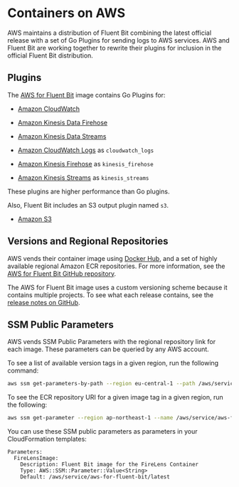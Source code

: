 # Containers on AWS

AWS maintains a distribution of Fluent Bit combining the latest official release with
a set of Go Plugins for sending logs to AWS services. AWS and Fluent Bit are working
together to rewrite their plugins for inclusion in the official Fluent Bit
distribution.

## Plugins

The [AWS for Fluent Bit](https://github.com/aws/aws-for-fluent-bit) image contains Go
Plugins for:

- [Amazon CloudWatch](https://docs.fluentbit.io/manual/pipeline/outputs/cloudwatch)
- [Amazon Kinesis Data Firehose](https://docs.fluentbit.io/manual/pipeline/outputs/firehose)
- [Amazon Kinesis Data Streams](https://docs.fluentbit.io/manual/pipeline/outputs/kinesis)

- [Amazon CloudWatch Logs](https://github.com/aws/amazon-cloudwatch-logs-for-fluent-bit) as `cloudwatch_logs`
- [Amazon Kinesis
  Firehose](https://github.com/aws/amazon-kinesis-firehose-for-fluent-bit) as `kinesis_firehose`
- [Amazon Kinesis
  Streams](https://github.com/aws/amazon-kinesis-streams-for-fluent-bit) as `kinesis_streams`

These plugins are higher performance than Go plugins.

Also, Fluent Bit includes an S3 output plugin named `s3`.

- [Amazon S3](https://docs.fluentbit.io/manual/pipeline/outputs/s3)

## Versions and Regional Repositories

AWS vends their container image using
[Docker Hub](https://hub.docker.com/r/amazon/aws-for-fluent-bit), and a set of highly
available regional Amazon ECR repositories. For more information, see the
[AWS for Fluent Bit GitHub repository](https://github.com/aws/aws-for-fluent-bit#public-images).

The AWS for Fluent Bit image uses a custom versioning scheme because it contains
multiple projects. To see what each release contains, see the [release notes on
GitHub](https://github.com/aws/aws-for-fluent-bit/releases).

## SSM Public Parameters

AWS vends SSM Public Parameters with the regional repository link for each image.
These parameters can be queried by any AWS account.

To see a list of available version tags in a given region, run the following command:

```bash
aws ssm get-parameters-by-path --region eu-central-1 --path /aws/service/aws-for-fluent-bit/ --query 'Parameters[*].Name'
```

To see the ECR repository URI for a given image tag in a given region, run the following:

```bash
aws ssm get-parameter --region ap-northeast-1 --name /aws/service/aws-for-fluent-bit/2.0.0
```

You can use these SSM public parameters as parameters in your CloudFormation templates:

```text
Parameters:
  FireLensImage:
    Description: Fluent Bit image for the FireLens Container
    Type: AWS::SSM::Parameter::Value<String>
    Default: /aws/service/aws-for-fluent-bit/latest
```
